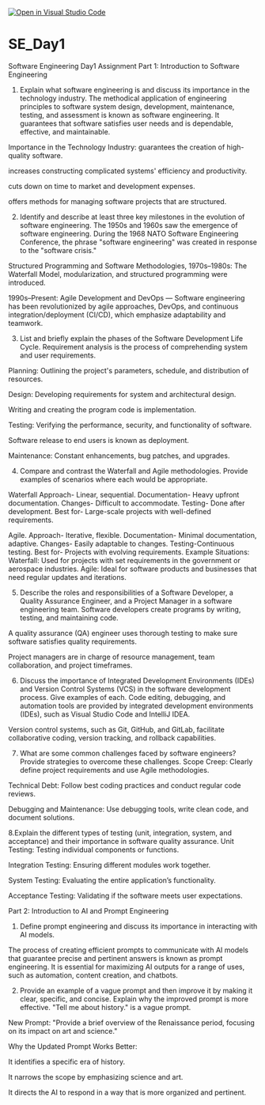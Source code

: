[![Open in Visual Studio Code](https://classroom.github.com/assets/open-in-vscode-2e0aaae1b6195c2367325f4f02e2d04e9abb55f0b24a779b69b11b9e10269abc.svg)](https://classroom.github.com/online_ide?assignment_repo_id=18390884&assignment_repo_type=AssignmentRepo)
# SE_Day1
Software Engineering Day1 Assignment
Part 1: Introduction to Software Engineering

1. Explain what software engineering is and discuss its importance in the technology industry.
 The methodical application of engineering principles to software system design, development, maintenance, testing, and assessment is known as software engineering. It guarantees that software satisfies user needs and is dependable, effective, and maintainable.
 
 Importance in the Technology Industry:
 guarantees the creation of high-quality software.

increases constructing complicated systems' efficiency and productivity.

cuts down on time to market and development expenses.

offers methods for managing software projects that are structured.

2. Identify and describe at least three key milestones in the evolution of software engineering.
The 1950s and 1960s saw the emergence of software engineering. During the 1968 NATO Software Engineering Conference, the phrase "software engineering" was created in response to the "software crisis."

Structured Programming and Software Methodologies, 1970s–1980s: The Waterfall Model, modularization, and structured programming were introduced.

1990s–Present: Agile Development and DevOps — Software engineering has been revolutionized by agile approaches, DevOps, and continuous integration/deployment (CI/CD), which emphasize adaptability and teamwork.

3. List and briefly explain the phases of the Software Development Life Cycle.
Requirement analysis is the process of comprehending system and user requirements.

Planning: Outlining the project's parameters, schedule, and distribution of resources.

Design: Developing requirements for system and architectural design.

Writing and creating the program code is implementation.

Testing: Verifying the performance, security, and functionality of software.

Software release to end users is known as deployment.

Maintenance: Constant enhancements, bug patches, and upgrades.

4. Compare and contrast the Waterfall and Agile methodologies. Provide examples of scenarios where each would be appropriate.

Waterfall
Approach- Linear, sequential.
Documentation- Heavy upfront documentation.
Changes- Difficult to accommodate.
Testing- Done after development.
Best for- Large-scale projects with well-defined requirements.

Agile.
Approach- Iterative, flexible.
Documentation- Minimal documentation, adaptive.
Changes- Easily adaptable to changes.
Testing-Continuous testing.
Best for- Projects with evolving requirements.
Example Situations:
Waterfall: Used for projects with set requirements in the government or aerospace industries.
Agile: Ideal for software products and businesses that need regular updates and iterations.

5. Describe the roles and responsibilities of a Software Developer, a Quality Assurance Engineer, and a Project Manager in a software engineering team.
Software developers create programs by writing, testing, and maintaining code.

A quality assurance (QA) engineer uses thorough testing to make sure software satisfies quality requirements.

Project managers are in charge of resource management, team collaboration, and project timeframes.

6. Discuss the importance of Integrated Development Environments (IDEs) and Version Control Systems (VCS) in the software development process. Give examples of each.
Code editing, debugging, and automation tools are provided by integrated development environments (IDEs), such as Visual Studio Code and IntelliJ IDEA.

Version control systems, such as Git, GitHub, and GitLab, facilitate collaborative coding, version tracking, and rollback capabilities.

7. What are some common challenges faced by software engineers? Provide strategies to overcome these challenges.
Scope Creep: Clearly define project requirements and use Agile methodologies.

Technical Debt: Follow best coding practices and conduct regular code reviews.

Debugging and Maintenance: Use debugging tools, write clean code, and document solutions.

8.Explain the different types of testing (unit, integration, system, and acceptance) and their importance in software quality assurance.
Unit Testing: Testing individual components or functions.

Integration Testing: Ensuring different modules work together.

System Testing: Evaluating the entire application’s functionality.

Acceptance Testing: Validating if the software meets user expectations.

Part 2: Introduction to AI and Prompt Engineering
1. Define prompt engineering and discuss its importance in interacting with AI models.

The process of creating efficient prompts to communicate with AI models that guarantee precise and pertinent answers is known as prompt engineering. It is essential for maximizing AI outputs for a range of uses, such as automation, content creation, and chatbots.

2. Provide an example of a vague prompt and then improve it by making it clear, specific, and concise. Explain why the improved prompt is more effective.
"Tell me about history." is a vague prompt.

New Prompt: "Provide a brief overview of the Renaissance period, focusing on its impact on art and science."

Why the Updated Prompt Works Better:

It identifies a specific era of history.

It narrows the scope by emphasizing science and art.

It directs the AI to respond in a way that is more organized and pertinent.
